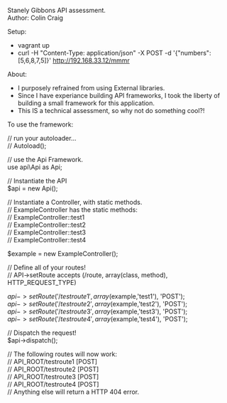 Stanely Gibbons API assessment.  
Author: Colin Craig
  
Setup:
- vagrant up
- curl -H "Content-Type: application/json" -X POST -d '{"numbers":[5,6,8,7,5]}' http://192.168.33.12/mmmr

About:
- I purposely refrained from using External libraries.
- Since I have experiance building API frameworks, I took the liberty of building a small framework for this application.
- This IS a technical assessment, so why not do something cool?!

To use the framework:  
  
// run your autoloader...  
// Autoload();  
  
// use the Api Framework.  
use api\Api as Api;  
  
// Instantiate the API  
$api = new Api();  
  
// Instantiate a Controller, with static methods.  
// ExampleController has the static methods:  
// ExampleController::test1  
// ExampleController::test2  
// ExampleController::test3  
// ExampleController::test4  
  
$example = new ExampleController();  
  
// Define all of your routes!  
// API->setRoute accepts (/route, array(class, method), HTTP_REQUEST_TYPE)  
  
$api->setRoute('/testroute1', array($example,'test1'), 'POST');  
$api->setRoute('/testroute2', array($example,'test2'), 'POST');  
$api->setRoute('/testroute3', array($example,'test3'), 'POST');  
$api->setRoute('/testroute4', array($example,'test4'), 'POST');  
  
// Dispatch the request!  
$api->dispatch();  
  
// The following routes will now work:  
// API_ROOT/testroute1 [POST]  
// API_ROOT/testroute2 [POST]  
// API_ROOT/testroute3 [POST]  
// API_ROOT/testroute4 [POST]  
// Anything else will return a HTTP 404 error.  